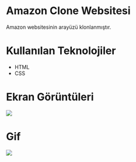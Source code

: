 # Amazon Clone Websitesi
 Amazon websitesinin arayüzü klonlanmıştır.

# Kullanılan Teknolojiler
- HTML
- CSS



# Ekran Görüntüleri
![](images/amazon.png.png)

# Gif
![](images/amazon.gif)
